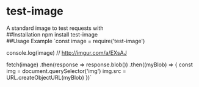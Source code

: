 # test-image
A standard image to test requests with
<br>
##Installation
npm install test-image
<br>
##Usage Example
`const image = require('test-image')

console.log(image) // http://imgur.com/a/EXsAJ

fetch(image)
.then(response => response.blob())
.then((myBlob) => {
	const img = document.querySelector('img')
	img.src = URL.createObjectURL(myBlob)
})`

